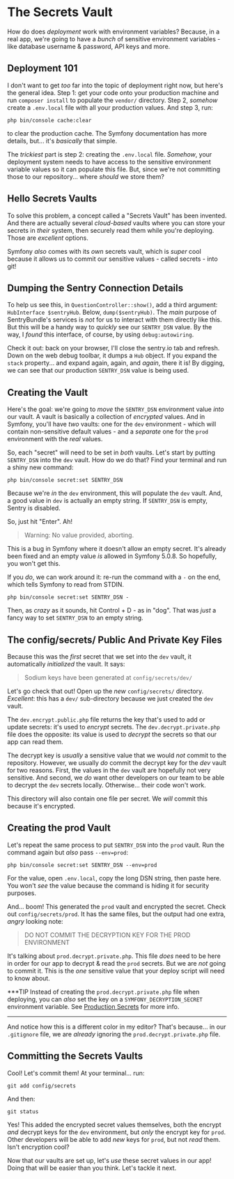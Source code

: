 # The Secrets Vault

How do does *deployment* work with environment variables? Because, in a real app,
we're going to have a *bunch* of sensitive environment variables - like database
username & password, API keys and more.

## Deployment 101

I don't want to get *too* far into the topic of deployment right now, but here's
the general idea. Step 1: get your code onto your production machine and run
`composer install` to populate the `vendor/` directory. Step 2, *somehow* create
a `.env.local` file with all your production values. And step 3, run:

```terminal
php bin/console cache:clear
```

to clear the production cache. The Symfony documentation has more details, but...
it's *basically* that simple.

The *trickiest* part is step 2: creating the `.env.local` file. *Somehow*, your
deployment system needs to have access to the sensitive environment variable
values so it can populate this file. But, since we're not committing those to our
repository... where *should* we store them?

## Hello Secrets Vaults

To solve this problem, a concept called a "Secrets Vault" has been invented.
And there are actually several *cloud-based* vaults where you can store your
secrets in *their* system, then securely read them while you're deploying. Those
are *excellent* options.

Symfony *also* comes with its *own* secrets vault, which is *super* cool because
it allows us to commit our sensitive values - called secrets - into git!

## Dumping the Sentry Connection Details

To help us see this, in `QuestionController::show()`, add a third argument:
`HubInterface $sentryHub`. Below, `dump($sentryHub)`. The *main* purpose of
SentryBundle's services is *not* for us to interact with them directly like this.
But this will be a handy way to *quickly* see our `SENTRY_DSN` value. By the
way, I *found* this interface, of course, by using `debug:autowiring`.

Check it out: back on your browser, I'll close the sentry.io tab and refresh.
Down on the web debug toolbar, it dumps a `Hub` object. If you expand the
`stack` property... and expand again, again, and *again*, there it is! By
digging, we can see that our production `SENTRY_DSN` value is being used.

## Creating the Vault

Here's the goal: we're going to *move* the `SENTRY_DSN` environment value *into*
our vault. A vault is basically a collection of *encrypted* values. And in
Symfony, you'll have *two* vaults: one for the `dev` environment - which will
contain non-sensitive default values - and a *separate* one for the `prod`
environment with the *real* values.

So, each "secret" will need to be set in *both* vaults. Let's start by putting
`SENTRY_DSN` into the `dev` vault. How do we do that? Find your terminal and run
a shiny new command:

```terminal
php bin/console secret:set SENTRY_DSN
```

Because we're *in* the `dev` environment, this will populate the `dev` vault.
And, a good value in `dev` is actually an empty string. If `SENTRY_DSN` is empty,
Sentry is disabled.

So, just hit "Enter". Ah!

> Warning: No value provided, aborting.

This is a bug in Symfony where it doesn't allow an empty secret. It's already
been fixed and an empty value *is* allowed in Symfony 5.0.8. So hopefully,
you won't get this.

If you *do*, we can work around it: re-run the command with a `-` on the end,
which tells Symfony to read from STDIN.

```terminal-silent
php bin/console secret:set SENTRY_DSN -
```

Then, as *crazy* as it sounds, hit Control + D - as in "dog". That was *just* a
fancy way to set `SENTRY_DSN` to an empty string.

## The config/secrets/ Public And Private Key Files

Because this was the *first* secret that we set into the `dev` vault, it
automatically *initialized* the vault. It says:

> Sodium keys have been generated at `config/secrets/dev/`

Let's go check that out! Open up the *new* `config/secrets/` directory. *Excellent*:
this has a `dev/` sub-directory because we just created the `dev` vault.

The `dev.encrypt.public.php` file returns the key that's used to add or update
secrets: it's used to *encrypt* secrets. The `dev.decrypt.private.php` file does
the opposite: its value is used to *decrypt* the secrets so that our app can read
them.

The decrypt key is *usually* a sensitive value that we would *not* commit to the
repository. However, we usually *do* commit the decrypt key for the *dev* vault
for two reasons. First, the values in the `dev` vault are hopefully not very
sensitive. And second, we *do* want other developers on our team to be able
to decrypt the `dev` secrets locally. Otherwise... their code won't work.

This directory will also contain one file per secret. We *will* commit this because
it's encrypted.

## Creating the prod Vault

Let's repeat the same process to put `SENTRY_DSN` into the `prod` vault. Run the
command again but *also* pass `--env=prod`:

```terminal-silent
php bin/console secret:set SENTRY_DSN --env=prod
```

For the value, open `.env.local`, copy the long DSN string, then paste here. You
won't *see* the value because the command is hiding it for security purposes.

And... boom! This generated the `prod` vault and encrypted the secret. Check out
`config/secrets/prod`. It has the same files, but the output had one extra,
*angry* looking note:

> DO NOT COMMIT THE DECRYPTION KEY FOR THE PROD ENVIRONMENT

It's talking about `prod.decrypt.private.php`. This file *does* need to be
here in order for our app to decrypt & read the `prod` secrets. But we are *not*
going to commit it. This is the *one* sensitive value that your deploy script
will need to know about.

***TIP
Instead of creating the `prod.decrypt.private.php` file when deploying, you can
*also* set the key on a `SYMFONY_DECRYPTION_SECRET` environment variable. See
[Production Secrets](https://symfonycasts.com/screencast/symfony5-upgrade/prod-vault#deploying-with-the-decrypt-key) for more info.
***

And notice how this is a different color in my editor? That's because... in our
`.gitignore` file, we are *already* ignoring the `prod.decrypt.private.php` file.

## Committing the Secrets Vaults

Cool! Let's commit them! At your terminal... run:

```terminal
git add config/secrets
```

And then:

```terminal
git status
```

Yes! This added the encrypted secret values themselves, both the encrypt *and*
decrypt keys for the `dev` environment, but *only* the encrypt key for `prod`.
Other developers will be able to add *new* keys for `prod`, but not *read* them.
Isn't encryption cool?

Now that our vaults are set up, let's *use* these secret values in our app! Doing
that will be easier than you think. Let's tackle it next.
